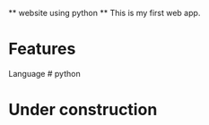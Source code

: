  **  website using python **
 This is my first web app. 
 # Features
Language # python 
# Under construction
